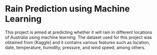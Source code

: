 # Rain Prediction using Machine Learning

This project is aimed at predicting whether it will rain in different locations of Australia using machine learning. The dataset used for this project was obtained from [Kaggle] and it contains various features such as location, date, temperature, humidity, pressure, and wind speed, among others.
